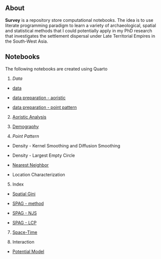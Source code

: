 ## About

**Survey** is a repository store computational notebooks. The idea is to use literate programming paradigm to learn a variety of archaeological, spatial and statistical methods that I could potentially apply in my PhD research that investigates the settlement dispersal under Late Territorial Empires in the South-West Asia.


## Notebooks

The following notebooks are created using Quarto

1. *Data*

 * [data](https://topographos.github.io/survey/01-data/data.html)
 
 * [data preparation - aoristic](https://topographos.github.io/survey/01-data/data_prep_aoristic.html)
 
 * [data preparation - point pattern](https://topographos.github.io/survey/01-data/data_prep_ppp.html)
 
2. [Aoristic Analysis](https://topographos.github.io/survey/02-aorist/aorist.html)

3. [Demography](https://topographos.github.io/survey/03-demography/demo.html)

4. *Point Pattern*

 * Density - Kernel Smoothing and Diffusion Smoothing
 
 * Density - Largest Empty Circle
 
 * [Nearest Neighbor](https://topographos.github.io/survey/04-point-pattern/nearest-neighbour.html) 
 
 * Location Characterization
 
5. Index
  
 * [Spatial Gini](https://topographos.github.io/survey/08-spatial-gini/sp-gini.html)

 * [SPAG - method](https://topographos.github.io/survey/05-spag/spag_index.html)
 
 * [SPAG - NJS](https://topographos.github.io/survey/05-spag/spag_njs.html)
 
 * [SPAG - LCP](https://topographos.github.io/survey/05-spag/spag_lcp.html)
  

7. [Space-Time](https://topographos.github.io/survey/06-space-time/space-time.html)

6. Interaction

* [Potential Model](https://topographos.github.io/survey/07-potential/potential.html)
